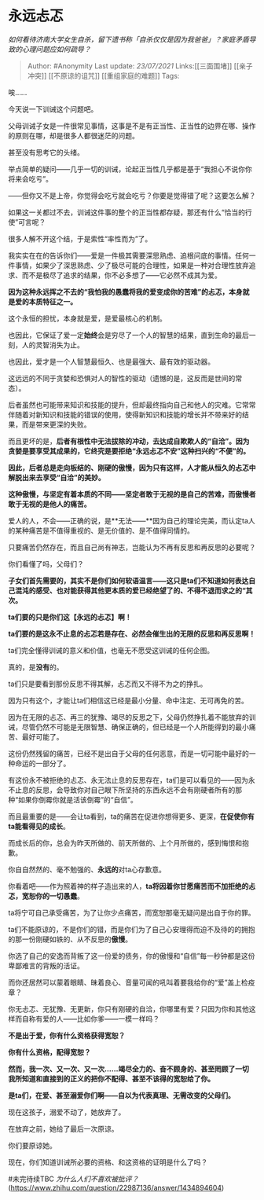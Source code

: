 # 永远忐忑
*如何看待济南大学女生自杀，留下遗书称「自杀仅仅是因为我爸爸」？家庭矛盾导致的心理问题应如何疏导？*

> Author: #Anonymity
> Last update: *23/07/2021* 
> Links:[[三面围堵]] [[亲子冲突]] [[不原谅的诅咒]] [[重组家庭的难题]]
> Tags:   

唉……

今天说一下训诫这个问题吧。

父母训诫子女是一件很常见事情，这事是不是有正当性、正当性的边界在哪、操作的原则在哪，却是很多人都很迷茫的问题。

甚至没有思考它的头绪。

举点简单的疑问——几乎一切的训诫，论起正当性几乎都是基于“我担心不说你你将来会吃亏”。

——但你又不是上帝，你觉得会吃亏就会吃亏？你要是觉得错了呢？这要怎么解？

如果这一关都过不去，训诫这件事的整个的正当性都存疑，那还有什么“恰当的行使”可言呢？

很多人解不开这个结，于是索性“率性而为”了。

我实实在在的告诉你们——爱是一件极其需要深思熟虑、追根问底的事情。任何一件事情，如果少了深思熟虑、少了极尽可能的合理性，如果是一种对合理性放弃追求、而不是极尽了追求的结果，你不必多想了——它必然不成其为爱。

**因为这种永远挥之不去的“我怕我的愚蠢将我的爱变成你的苦难”的忐忑，本身就是爱的本质特征之一。**

这个永恒的担忧，本身就是爱，是爱最核心的机制。

也因此，它保证了爱一定**始终**会是穷尽了一个人的智慧的结果，直到生命的最后一刻，人的灵智消失为止。

也因此，爱才是一个人智慧最恒久、也是最强大、最有效的驱动器。

这远远的不同于贪婪和恐惧对人的智性的驱动（遗憾的是，这反而是世间的常态）。

后者虽然也可能带来知识和技能的提升，但却最终指向自己和他人的灾难。它常常伴随着对新知识和技能的错误的使用，使得新知识和技能的增长并不带来好的结果，而是带来更深的失败。

而且更坏的是，**后者有根性中无法拔除的冲动，**去达成**自欺欺人的“自洽”。因为贪婪是要享受其成果的，它终究是要拒绝“永远忐忑不安”这种扫兴的“不便”的。**

**因此，后者总是走向板结的、刚硬的傲慢，因为只有这样，人才能从恒久的忐忑中解脱出来去享受“自洽”的美妙。**

**这种傲慢，与坚定有着本质的不同——坚定者敢于无视的是自己的苦难，而傲慢者敢于无视的是他人的痛苦。**

爱人的人，不会——正确的说，是**无法——**因为自己的理论完美，而认定ta人的某种痛苦是不值得重视的、是无价值的、是不值得同情的。

只要痛苦仍然存在，而且自己尚有神志，岂能认为不再有反思和再反思的必要呢？

你们看懂了吗，父母们？

**子女们首先需要的，其实不是你们如何软语温言——这只是ta们不知道如何表达自己混沌的感受、也对能获得其他更本质的爱已经绝望了的、不得不退而求之的“其次。**

**ta们要的只是你们这【永远的忐忑】啊！**

**ta们要的是这永不止息的忐忑若是存在、必然会催生出的无限的反思和再反思啊！**  
  


ta们完全懂得训诫的意义和价值，也毫无不愿受这训诫的任何企图。

真的，是**没有**的。

ta们只是要看到那份反思不得其解，忐忑而又不得不为之的挣扎。

因为只有这个，才能让ta们相信这已经是最小分量、命中注定、无可再免的苦。

因为在无限的忐忑、再三的犹豫、竭尽的反思之下，父母仍然挣扎着不能放弃的训诫，尽管仍然不可能是无限智慧、确保正确的，但已经是一个人所能得到的最小痛苦、最好可能了。

这份仍然残留的痛苦，已经不是出自于父母的任何恶意，而是一切可能中最好的一种命运的一部分了。

有这份永不被拒绝的忐忑、永无法止息的反思存在，ta们是可以看见的——因为永不止息的反思，会导致你对自己眼下所坚持的东西永远不会有刚硬者所有的那种“如果你倒霉你就是活该倒霉”的“自信”。

而且最重要的是——会让ta看到，ta的痛苦在促进你想得更多、更深，**在促使你有ta能看得见的成长**。

而成长后的你，总会为昨天所做的、前天所做的、上个月所做的，感到悔恨和抱歉。

你自自然然的、毫不勉强的、**永远的**对ta心存歉意。

你看着吧——作为照着神的样子造出来的人，**ta将因着你甘愿痛苦而不加拒绝的忐忑，宽恕你的一切愚蠢**。

ta将宁可自己承受痛苦，为了让你少点痛苦，而宽恕那毫无疑问是出自于你的罪。

ta们不能原谅的，不是你们的错，而是你们为了自己心安理得而迫不及待的的拥抱的那一份刚硬如铁的、从不反思的**傲慢**。

你选了自己的安逸而背叛了这一份爱的债务，你的傲慢和“自信”每一秒钟都是这份卑鄙难言的背叛的活证。

而你还居然可以蒙着眼睛、昧着良心、音量可闻的吼叫着要我给你的“爱”盖上检疫章？

你无忐忑、无犹豫、无更新，你只有刚硬的自洽，你哪里有爱？只因为你和其他这样而自称有爱的人——比如你爹——一模一样吗？

**不是出于爱，你有什么资格获得宽恕？**

**你有什么资格，配得宽恕？**

  


**然而，我一次、又一次、又一次……竭尽全力的、奋不顾身的、甚至罔顾了一切我所知道和直接到的正义的把你不配得、甚至不该得的宽恕给了你。**

**是ta们，在爱、甚至溺爱你们啊——自以为代表真理、无需改变的父母们。**

现在这孩子，溺爱不动了，她放弃了。

在放弃之前，她给了最后一次原谅。

你们要原谅她。

  


现在，你们知道训诫所必要的资格、和这资格的证明是什么了吗？

#未完待续TBC 
*为什么人们不喜欢被批评？*(https://www.zhihu.com/question/22987136/answer/1434894604)

